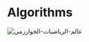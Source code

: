 # Algorithms
![عالم-الرياضيات-الخوارزمي](https://user-images.githubusercontent.com/99830416/218716222-201d2f86-1dc1-4f07-97ff-8d8321083c95.jpg)
 
